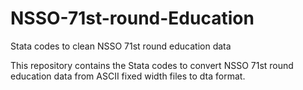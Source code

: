 # NSSO-71st-round-Education
Stata codes to clean NSSO 71st round education data

This repository contains the Stata codes to convert NSSO 71st round education data from ASCII fixed width files to dta format.
